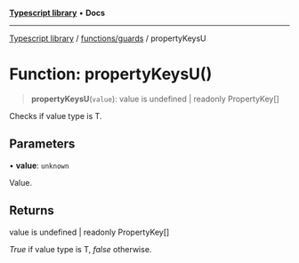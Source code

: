 [**Typescript library**](../../../index.md) • **Docs**

***

[Typescript library](../../../modules.md) / [functions/guards](../index.md) / propertyKeysU

# Function: propertyKeysU()

> **propertyKeysU**(`value`): value is undefined \| readonly PropertyKey\[\]

Checks if value type is T.

## Parameters

• **value**: `unknown`

Value.

## Returns

value is undefined \| readonly PropertyKey\[\]

_True_ if value type is T, _false_ otherwise.
